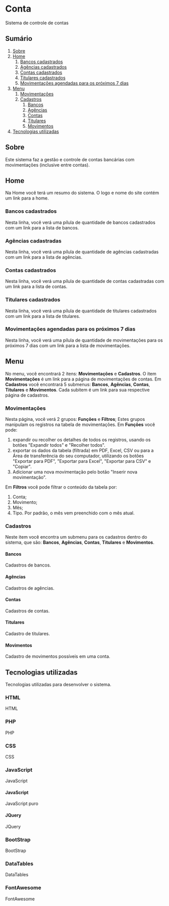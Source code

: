 # Conta
Sistema de controle de contas

## Sumário
1. [Sobre](#sobre)
2. [Home](#home)
    1. [Bancos cadastrados](#bancos-cadastrados)
    2. [Agências cadastrados](#agencias-cadastradas)
    3. [Contas cadastrados](#contas-cadastradas)
    4. [Titulares cadastrados](#titulares-cadastrados)
    5. [Movimentações agendadas para os próximos 7 dias](#movimentacoes-agendadas-para-os-proximos-7-dias)
3. [Menu](#menu)
    1. [Movimentações](#movimentacoes)
    2. [Cadastros](#cadastros)
        1. [Bancos](#bancos)
        2. [Agências](#agencias)
        3. [Contas](#contas)
        4. [Titulares](#titulares)
        5. [Movimentos](#movimentos)
4. [Tecnologias utilizadas](#tecnologias-utilizadas)

## Sobre
Este sistema faz a gestão e controle de contas bancárias com movimentações (inclusive entre contas).

## Home
Na Home você terá um resumo do sistema. O logo e nome do site contém um link para a home.

### Bancos cadastrados
Nesta linha, você verá uma pílula de quantidade de bancos cadastrados com um link para a lista de bancos.

### Agências cadastradas
Nesta linha, você verá uma pílula de quantidade de agências cadastradas com um link para a lista de agências.

### Contas cadastrados
Nesta linha, você verá uma pílula de quantidade de contas cadastradas com um link para a lista de contas.

### Titulares cadastrados
Nesta linha, você verá uma pílula de quantidade de titulares cadastrados com um link para a lista de titulares.

### Movimentações agendadas para os próximos 7 dias
Nesta linha, você verá uma pílula de quantidade de movimentações para os próximos 7 dias com um link para a lista de movimentações.

## Menu
No menu, você encontrará 2 itens: **Movimentações** e **Cadastros**.
O item **Movimentações** é um link para a página de movimentações de contas.
Em **Cadastros** você encontrará 5 submenus: **Bancos**, **Agências**, **Contas**, **Titulares** e **Movimentos**.
Cada subitem é um link para sua respective página de cadastros.

### Movimentações
Nesta página, você verá 2 grupos: **Funções** e **Filtros**; Estes grupos manipulam os registros na tabela de movimentações.
Em **Funções** você pode:
1. expandir ou recolher os detalhes de todos os registros, usando os botões "Expandir todos" e "Recolher todos".
2. exportar os dados da tabela (filtrada) em PDF, Excel, CSV ou para a Área de transferência do seu computador, utilizando os botões "Exportar para PDF", "Exportar para Excel", "Exportar para CSV" e  "Copiar".
3. Adicionar uma nova movimentação pelo botão "Inserir nova movimentação".

Em **Filtros** você pode filtrar o conteúdo da tabela por:
1. Conta;
2. Movimento;
3. Mês;
4. Tipo.
Por padrão, o mês vem preenchido com o mês atual.

### Cadastros
Neste item você encontra um submenu para os cadastros dentro do sistema, que são: **Bancos**, **Agências**, **Contas**, **Titulares** e **Movimentos**.

#### Bancos
Cadastros de bancos.

#### Agências
Cadastros de agências.

#### Contas
Cadastros de contas.

#### Titulares
Cadastro de titulares.

#### Movimentos
Cadastro de movimentos possíveis em uma conta.

## Tecnologias utilizadas
Tecnologias utilizadas para desenvolver o sistema.
### HTML
HTML

### PHP
PHP

### CSS
CSS

### JavaScript
JavaScript

#### JavaScript
JavaScript puro

#### JQuery
JQuery

### BootStrap
BootStrap

### DataTables
DataTables

### FontAwesome
FontAwesome
